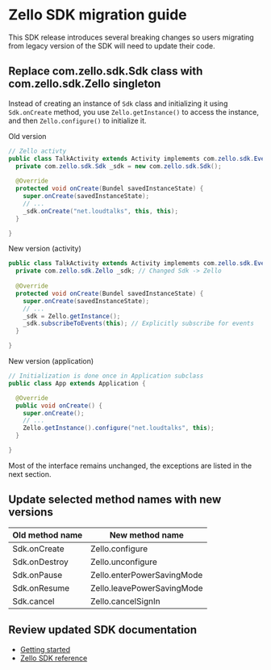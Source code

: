 # Zello SDK migration guide

This SDK release introduces several breaking changes so users migrating from legacy version of the SDK will need to update their code. 

## Replace com.zello.sdk.Sdk class with com.zello.sdk.Zello singleton

Instead of creating an instance of `Sdk` class and initializing it using `Sdk.onCreate` method, you use `Zello.getInstance()` to access the instance, and then `Zello.configure()` to initialize it. 

Old version

```java
// Zello activty
public class TalkActivity extends Activity implememts com.zello.sdk.Events {
  private com.zello.sdk.Sdk _sdk = new com.zello.sdk.Sdk();
  
  @Override
  protected void onCreate(Bundel savedInstanceState) {
    super.onCreate(savedInstanceState);
    // ...
    _sdk.onCreate("net.loudtalks", this, this);
  }

}
```

New version (activity)

```java
public class TalkActivity extends Activity implememts com.zello.sdk.Events {
  private com.zello.sdk.Zello _sdk; // Changed Sdk -> Zello
  
  @Override
  protected void onCreate(Bundel savedInstanceState) {
    super.onCreate(savedInstanceState);
    // ...
    _sdk = Zello.getInstance();
    _sdk.subscribeToEvents(this); // Explicitly subscribe for events
  }

}
```

New version (application)

```java
// Initialization is done once in Application subclass
public class App extends Application {

  @Override
  public void onCreate() {
    super.onCreate();
    // ...
    Zello.getInstance().configure("net.loudtalks", this);
  }

}

```

Most of the interface remains unchanged, the exceptions are listed in the next section.

## Update selected method names with new versions

Old method name | New method name
----------------|----------------
Sdk.onCreate    | Zello.configure
Sdk.onDestroy   | Zello.unconfigure
Sdk.onPause     | Zello.enterPowerSavingMode
Sdk.onResume    | Zello.leavePowerSavingMode
Sdk.cancel      | Zello.cancelSignIn

## Review updated SDK documentation

* [Getting started](https://github.com/zelloptt/zello-android-client-sdk/blob/master/README.md)
* [Zello SDK reference](http://zelloptt.github.io/zello-android-client-sdk/zello-sdk-documentation/)

